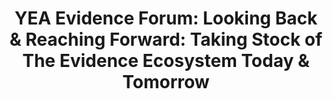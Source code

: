 ---
title: 'YEA Evidence Forum: Looking Back & Reaching Forward: Taking Stock of The Evidence Ecosystem Today & Tomorrow'
year: 2023
description: 
doc-link: assets/resources/PSU_YEA Evidence Forum Readout.pdf
aria-label: 'YEA Evidence Forum: Looking Back & Reaching Forward: Taking Stock of The Evidence Ecosystem Today & Tomorrow'
content_tags: 
type: pdf
filters: report 2023 year-of-evidence evidence-use
post-date: June 2, 2023 # must add post date to show the "new" icon
---